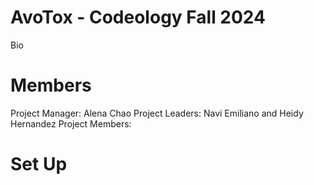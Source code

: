 # AvoTox - Codeology Fall 2024
Bio

# Members
Project Manager: Alena Chao
Project Leaders: Navi Emiliano and Heidy Hernandez
Project Members:

# Set Up
